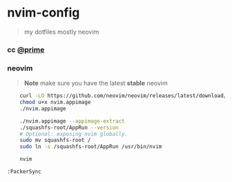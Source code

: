 # nvim-config
> my dotfiles mostly neovim

### **cc [@prime](https://github.com/thePrimeagen/init.lua)**

### neovim

> **Note**
> make sure you have the latest **stable** neovim


```sh
    curl -LO https://github.com/neovim/neovim/releases/latest/download/nvim.appimage
    chmod u+x nvim.appimage
    ./nvim.appimage

    ./nvim.appimage --appimage-extract
    ./squashfs-root/AppRun --version
    # Optional: exposing nvim globally.
    sudo mv squashfs-root /
    sudo ln -s /squashfs-root/AppRun /usr/bin/nvim

    nvim 
```


```sh
:PackerSync
```
